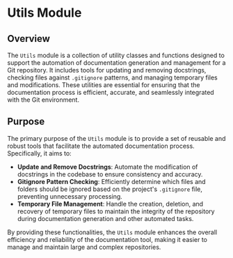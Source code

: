# Utils Module
## Overview
The `Utils` module is a collection of utility classes and functions designed to support the automation of documentation generation and management for a Git repository. It includes tools for updating and removing docstrings, checking files against `.gitignore` patterns, and managing temporary files and modifications. These utilities are essential for ensuring that the documentation process is efficient, accurate, and seamlessly integrated with the Git environment.

## Purpose
The primary purpose of the `Utils` module is to provide a set of reusable and robust tools that facilitate the automated documentation process. Specifically, it aims to:

- **Update and Remove Docstrings**: Automate the modification of docstrings in the codebase to ensure consistency and accuracy.
- **Gitignore Pattern Checking**: Efficiently determine which files and folders should be ignored based on the project's `.gitignore` file, preventing unnecessary processing.
- **Temporary File Management**: Handle the creation, deletion, and recovery of temporary files to maintain the integrity of the repository during documentation generation and other automated tasks.

By providing these functionalities, the `Utils` module enhances the overall efficiency and reliability of the documentation tool, making it easier to manage and maintain large and complex repositories.